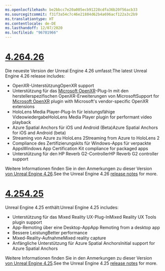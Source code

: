 ```yaml
---
ms.openlocfilehash: be2bbcc7e20a005ecb91228cdfa36b20f56acb33
ms.sourcegitcommit: f31f3a54c7c46e21884d62b4a696acf122a3c2b9
ms.translationtype: HT
ms.contentlocale: de-DE
ms.lasthandoff: 12/07/2020
ms.locfileid: "96781966"
---
```

# <a name="426"></a>[<span data-ttu-id="89e6a-101">4.26</span><span class="sxs-lookup"><span data-stu-id="89e6a-101">4.26</span></span>](#tab/ue426)

<span data-ttu-id="89e6a-102">Die neueste Version der Unreal Engine 4.26 umfasst:</span><span class="sxs-lookup"><span data-stu-id="89e6a-102">The latest Unreal Engine 4.26 release includes:</span></span>
* <span data-ttu-id="89e6a-103">OpenXR-Unterstützung</span><span class="sxs-lookup"><span data-stu-id="89e6a-103">OpenXR support</span></span>
* <span data-ttu-id="89e6a-104">Unterstützung für das [Microsoft OpenXR](https://github.com/microsoft/Microsoft-OpenXR-Unreal)-Plug-In mit den herstellerspezifischen OpenXR-Erweiterungen von Microsoft</span><span class="sxs-lookup"><span data-stu-id="89e6a-104">Support for [Microsoft OpenXR](https://github.com/microsoft/Microsoft-OpenXR-Unreal) plugin with Microsoft's vendor-specific OpenXR extensions</span></span>
* <span data-ttu-id="89e6a-105">HoloLens Media Player-Plug-In für leistungsfähige Videowiedergabe</span><span class="sxs-lookup"><span data-stu-id="89e6a-105">HoloLens Media Player plugin for performant video playback</span></span>
* <span data-ttu-id="89e6a-106">Azure Spatial Anchors für iOS und Android (Beta)</span><span class="sxs-lookup"><span data-stu-id="89e6a-106">Azure Spatial Anchors for iOS and Android (beta)</span></span>
* <span data-ttu-id="89e6a-107">Streaming von Azure zu HoloLens 2</span><span class="sxs-lookup"><span data-stu-id="89e6a-107">Streaming from Azure to HoloLens 2</span></span>
* <span data-ttu-id="89e6a-108">Compliance des Zertifizierungskits für Windows-Apps für verpackte Apps</span><span class="sxs-lookup"><span data-stu-id="89e6a-108">Windows App Certification Kit compliance for packaged apps</span></span>
* <span data-ttu-id="89e6a-109">Unterstützung für den HP Reverb G2-Controller</span><span class="sxs-lookup"><span data-stu-id="89e6a-109">HP Reverb G2 controller support</span></span>

<span data-ttu-id="89e6a-110">Weitere Informationen finden Sie in den Anmerkungen zu dieser Version <a href="https://docs.unrealengine.com/Support/Builds/ReleaseNotes/4_26/index.html" target="_blank" title="Anmerkungen zu dieser Version von Unreal Engine 4.26"> von Unreal Engine 4.26</a>.</span><span class="sxs-lookup"><span data-stu-id="89e6a-110">See the Unreal Engine 4.26 <a href="https://docs.unrealengine.com/Support/Builds/ReleaseNotes/4_26/index.html" target="_blank" title="Unreal Engine 4.26 release notes">release notes</a> for more.</span></span> 


# <a name="425"></a>[<span data-ttu-id="89e6a-111">4.25</span><span class="sxs-lookup"><span data-stu-id="89e6a-111">4.25</span></span>](#tab/ue425)

<span data-ttu-id="89e6a-112">Unreal Engine 4.25 enthält:</span><span class="sxs-lookup"><span data-stu-id="89e6a-112">Unreal Engine 4.25 includes:</span></span>
* <span data-ttu-id="89e6a-113">Unterstützung für das Mixed Reality UX-Plug-In</span><span class="sxs-lookup"><span data-stu-id="89e6a-113">Mixed Reality UX Tools plugin support</span></span>
* <span data-ttu-id="89e6a-114">App-Remoting über eine Desktop-App</span><span class="sxs-lookup"><span data-stu-id="89e6a-114">App Remoting from a desktop app</span></span>
* <span data-ttu-id="89e6a-115">Bessere Leistung</span><span class="sxs-lookup"><span data-stu-id="89e6a-115">Better performance</span></span>
* <span data-ttu-id="89e6a-116">Mixed-Reality-Aufnahme</span><span class="sxs-lookup"><span data-stu-id="89e6a-116">Mixed reality capture</span></span>
* <span data-ttu-id="89e6a-117">Anfängliche Unterstützung für Azure Spatial Anchors</span><span class="sxs-lookup"><span data-stu-id="89e6a-117">Initial support for Azure Spatial Anchors</span></span>

<span data-ttu-id="89e6a-118">Weitere Informationen finden Sie in den Anmerkungen zu dieser Version <a href="https://docs.unrealengine.com/Support/Builds/ReleaseNotes/4_25/index.html" target="_blank" title="Anmerkungen zu dieser Version von Unreal Engine 4.25"> von Unreal Engine 4.25</a>.</span><span class="sxs-lookup"><span data-stu-id="89e6a-118">See the Unreal Engine 4.25 <a href="https://docs.unrealengine.com/Support/Builds/ReleaseNotes/4_25/index.html" target="_blank" title="Unreal Engine 4.25 release notes">release notes</a> for more.</span></span> 
